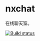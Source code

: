 # nxchat
在线聊天室。

[![Build status](https://dev.azure.com/codeping/nxchat/_apis/build/status/nxchat%20-%201%20-%20CI)](https://dev.azure.com/codeping/nxchat/_build/latest?definitionId=5)
